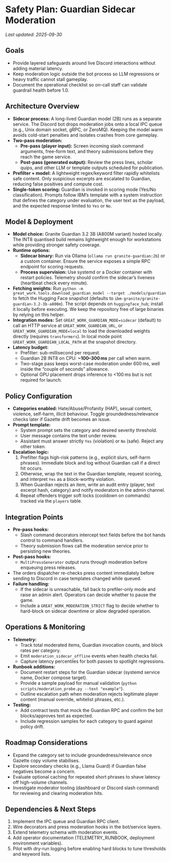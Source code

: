 # Safety Plan: Guardian Sidecar Moderation

_Last updated: 2025-09-30_

## Goals

- Provide layered safeguards around live Discord interactions without adding material latency.
- Keep moderation logic outside the bot process so LLM regressions or heavy traffic cannot stall gameplay.
- Document the operational checklist so on-call staff can validate guardrail health before 1.0.

## Architecture Overview

- **Sidecar process:** A long-lived Guardian model (2B) runs as a separate service. The Discord bot drops moderation jobs onto a local IPC queue (e.g., Unix domain socket, gRPC, or ZeroMQ). Keeping the model warm avoids cold-start penalties and isolates crashes from core gameplay.
- **Two-pass moderation:**
  - **Pre-pass (player input):** Screen incoming slash command arguments, free-form text, and theory submissions before they reach the game service.
  - **Post-pass (generated output):** Review the press lines, scholar quips, and other LLM or template outputs scheduled for publication.
- **Prefilter + model:** A lightweight regex/keyword filter rapidly whitelists safe content. Only suspicious excerpts are escalated to Guardian, reducing false positives and compute cost.
- **Single-token scoring:** Guardian is invoked in scoring mode (Yes/No classification). Prompts follow IBM’s template with a system instruction that defines the category under evaluation, the user text as the payload, and the expected response limited to `Yes` or `No`.

## Model & Deployment

- **Model choice:** Granite Guardian 3.2 3B (A800M variant) hosted locally. The INT8 quantised build remains lightweight enough for workstations while providing stronger safety coverage.
- **Runtime options:**
  - **Sidecar binary:** Run via Ollama (`ollama run granite-guardian:2b`) or a custom container. Ensure the service exposes a simple RPC endpoint for scoring requests.
  - **Process supervision:** Use systemd or a Docker container with restart policies. Telemetry should confirm the sidecar’s liveness (heartbeat check every minute).
- **Fetching weights:** Run `python -m great_work.tools.download_guardian_model --target ./models/guardian` to fetch the Hugging Face snapshot (defaults to `ibm-granite/granite-guardian-3.2-3b-a800m`). The script depends on `huggingface_hub`; install it locally before executing. We keep the repository free of large binaries by relying on this helper.
- **Integration modes:** Set `GREAT_WORK_GUARDIAN_MODE=sidecar` (default) to call an HTTP service at `GREAT_WORK_GUARDIAN_URL`, or `GREAT_WORK_GUARDIAN_MODE=local` to load the downloaded weights directly (requires `transformers`). In local mode point `GREAT_WORK_GUARDIAN_LOCAL_PATH` at the snapshot directory.
- **Latency budget:**
  - Prefilter: sub-millisecond per request.
  - Guardian 2B INT8 on CPU: **~100–300 ms** per call when warm.
  - Two-stage pass keeps worst-case moderation under 600 ms, well inside the “couple of seconds” allowance.
  - Optional GPU placement drops inference to <100 ms but is not required for launch.

## Policy Configuration

- **Categories enabled:** Hate/Abuse/Profanity (HAP), sexual content, violence, self-harm, illicit behaviour. Toggle groundedness/relevance checks later if Gazette drift becomes an issue.
- **Prompt template:**
  - System prompt sets the category and desired severity threshold.
  - User message contains the text under review.
  - Assistant must answer strictly `Yes` (violation) or `No` (safe). Reject any other token.
- **Escalation logic:**
  1. Prefilter flags high-risk patterns (e.g., explicit slurs, self-harm phrases). Immediate block and log without Guardian call if a direct hit occurs.
  2. Otherwise, wrap the text in the Guardian template, request scoring, and interpret `Yes` as a block-worthy violation.
  3. When Guardian rejects an item, write an audit entry (player, text excerpt hash, category) and notify moderators in the admin channel.
  4. Repeat offenders trigger soft locks (cooldown on commands) tracked via the `players` table.

## Integration Points

- **Pre-pass hooks:**
  - Slash command decorators intercept text fields before the bot hands control to command handlers.
  - Theory submission flows call the moderation service prior to persisting new theories.
- **Post-pass hooks:**
  - `MultiPressGenerator` output runs through moderation before enqueuing press releases.
- The orders dispatcher re-checks press content immediately before sending to Discord in case templates changed while queued.
- **Failure handling:**
  - If the sidecar is unreachable, fall back to prefiler-only mode and raise an admin alert. Operators can decide whether to pause the game.
  - Include a `GREAT_WORK_MODERATION_STRICT` flag to decide whether to hard-block on sidecar downtime or allow degraded operation.

## Operations & Monitoring

- **Telemetry:**
  - Track total moderated items, Guardian invocation counts, and block rates per category.
  - Emit `moderation_sidecar_offline` events when health checks fail.
  - Capture latency percentiles for both passes to spotlight regressions.
- **Runbook additions:**
  - Document restart steps for the Guardian sidecar (systemd service name, Docker compose target).
  - Provide a sample payload for manual validation (`python scripts/moderation_probe.py --text "example"`).
  - Outline escalation path when moderation rejects legitimate player content (manual override, whitelist phrases, etc.).
- **Testing:**
  - Add contract tests that mock the Guardian RPC and confirm the bot blocks/approves text as expected.
  - Include regression samples for each category to guard against policy drift.

## Roadmap Considerations

- Expand the category set to include groundedness/relevance once Gazette copy volume stabilises.
- Explore secondary checks (e.g., Llama Guard) if Guardian false negatives become a concern.
- Evaluate optional caching for repeated short phrases to shave latency off high-volume channels.
- Investigate moderator tooling (dashboard or Discord slash command) for reviewing and clearing moderation hits.

## Dependencies & Next Steps

1. Implement the IPC queue and Guardian RPC client.
2. Wire decorators and press moderation hooks in the bot/service layers.
3. Extend telemetry schema with moderation events.
4. Add operator documentation (TELEMETRY_RUNBOOK, deployment environment variables).
5. Pilot with dry-run logging before enabling hard blocks to tune thresholds and keyword lists.
